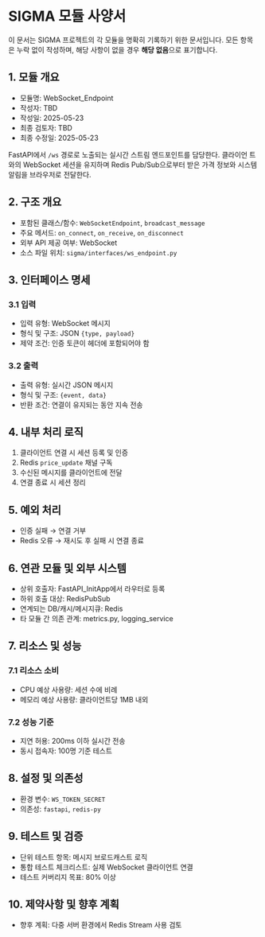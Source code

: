 # SIGMA 모듈 사양서

이 문서는 SIGMA 프로젝트의 각 모듈을 명확히 기록하기 위한 문서입니다. 모든 항목은 누락 없이 작성하며, 해당 사항이 없을 경우 **해당 없음**으로 표기합니다.

## 1. 모듈 개요
* 모듈명: WebSocket_Endpoint
* 작성자: TBD
* 작성일: 2025-05-23
* 최종 검토자: TBD
* 최종 수정일: 2025-05-23

FastAPI에서 `/ws` 경로로 노출되는 실시간 스트림 엔드포인트를 담당한다. 클라이언
트와의 WebSocket 세션을 유지하며 Redis Pub/Sub으로부터 받은 가격 정보와 시스템
알림을 브라우저로 전달한다.

## 2. 구조 개요
* 포함된 클래스/함수: `WebSocketEndpoint`, `broadcast_message`
* 주요 메서드: `on_connect`, `on_receive`, `on_disconnect`
* 외부 API 제공 여부: WebSocket
* 소스 파일 위치: `sigma/interfaces/ws_endpoint.py`

## 3. 인터페이스 명세
### 3.1 입력
* 입력 유형: WebSocket 메시지
* 형식 및 구조: JSON `{type, payload}`
* 제약 조건: 인증 토큰이 헤더에 포함되어야 함

### 3.2 출력
* 출력 유형: 실시간 JSON 메시지
* 형식 및 구조: `{event, data}`
* 반환 조건: 연결이 유지되는 동안 지속 전송

## 4. 내부 처리 로직
1. 클라이언트 연결 시 세션 등록 및 인증
2. Redis `price_update` 채널 구독
3. 수신된 메시지를 클라이언트에 전달
4. 연결 종료 시 세션 정리

## 5. 예외 처리
* 인증 실패 → 연결 거부
* Redis 오류 → 재시도 후 실패 시 연결 종료

## 6. 연관 모듈 및 외부 시스템
* 상위 호출자: FastAPI_InitApp에서 라우터로 등록
* 하위 호출 대상: RedisPubSub
* 연계되는 DB/캐시/메시지큐: Redis
* 타 모듈 간 의존 관계: metrics.py, logging_service

## 7. 리소스 및 성능
### 7.1 리소스 소비
* CPU 예상 사용량: 세션 수에 비례
* 메모리 예상 사용량: 클라이언트당 1MB 내외

### 7.2 성능 기준
* 지연 허용: 200ms 이하 실시간 전송
* 동시 접속자: 100명 기준 테스트

## 8. 설정 및 의존성
* 환경 변수: `WS_TOKEN_SECRET`
* 의존성: `fastapi`, `redis-py`

## 9. 테스트 및 검증
* 단위 테스트 항목: 메시지 브로드캐스트 로직
* 통합 테스트 체크리스트: 실제 WebSocket 클라이언트 연결
* 테스트 커버리지 목표: 80% 이상

## 10. 제약사항 및 향후 계획
* 향후 계획: 다중 서버 환경에서 Redis Stream 사용 검토
